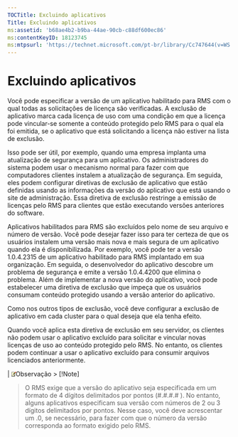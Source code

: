 ```yaml
---
TOCTitle: Excluindo aplicativos
Title: Excluindo aplicativos
ms:assetid: 'b68ae4b2-b9ba-44ae-90cb-c88df600ec86'
ms:contentKeyID: 18123745
ms:mtpsurl: 'https://technet.microsoft.com/pt-br/library/Cc747644(v=WS.10)'
---
```


Excluindo aplicativos
=====================

Você pode especificar a versão de um aplicativo habilitado para RMS com o qual todas as solicitações de licença são verificadas. A exclusão de aplicativo marca cada licença de uso com uma condição em que a licença pode vincular-se somente a conteúdo protegido pelo RMS para o qual ela foi emitida, se o aplicativo que está solicitando a licença não estiver na lista de exclusão.

Isso pode ser útil, por exemplo, quando uma empresa implanta uma atualização de segurança para um aplicativo. Os administradores do sistema podem usar o mecanismo normal para fazer com que computadores clientes instalem a atualização de segurança. Em seguida, eles podem configurar diretivas de exclusão de aplicativo que estão definidas usando as informações da versão do aplicativo que está usando o site de administração. Essa diretiva de exclusão restringe a emissão de licenças pelo RMS para clientes que estão executando versões anteriores do software.

Aplicativos habilitados para RMS são excluídos pelo nome de seu arquivo e número de versão. Você pode desejar fazer isso para ter certeza de que os usuários instalem uma versão mais nova e mais segura de um aplicativo quando ela é disponibilizada. Por exemplo, você pode ter a versão 1.0.4.2315 de um aplicativo habilitado para RMS implantado em sua organização. Em seguida, o desenvolvedor do aplicativo descobre um problema de segurança e emite a versão 1.0.4.4200 que elimina o problema. Além de implementar a nova versão do aplicativo, você pode estabelecer uma diretiva de exclusão que impeça que os usuários consumam conteúdo protegido usando a versão anterior do aplicativo.

Como nos outros tipos de exclusão, você deve configurar a exclusão de aplicativo em cada cluster para o qual deseja que ela tenha efeito.

Quando você aplica esta diretiva de exclusão em seu servidor, os clientes não podem usar o aplicativo excluído para solicitar e vincular novas licenças de uso ao conteúdo protegido pelo RMS. No entanto, os clientes podem continuar a usar o aplicativo excluído para consumir arquivos licenciados anteriormente.

| ![](images/Cc747644.note(WS.10).gif)Observação                                                                                                                                                > [!Note]  
> O RMS exige que a versão do aplicativo seja especificada em um formato de 4 dígitos delimitados por pontos (\#.\#.\#.\# ). No entanto, alguns aplicativos especificam sua versão com números de 2 ou 3 dígitos delimitados por pontos. Nesse caso, você deve acrescentar um .0, se necessário, para fazer com que o número da versão corresponda ao formato exigido pelo RMS.
